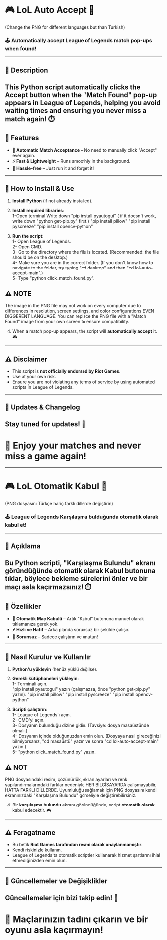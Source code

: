 
# 🎮 **LoL Auto Accept** 🚀
(Change the PNG for different languages but than Turkish)
### 🕹️ **Automatically accept League of Legends match pop-ups when found!**  
---
## 📝 **Description**  
This Python script automatically clicks the **Accept** button when the **"Match Found"** pop-up appears in League of Legends, helping you avoid waiting times and ensuring you never miss a match again! ⏱️
---
## 🔧 **Features**  
- **🔑 Automatic Match Acceptance** – No need to manually click "Accept" ever again.  
- **⚡ Fast & Lightweight** – Runs smoothly in the background.  
- **💯 Hassle-free** – Just run it and forget it!
---
## 🚀 **How to Install & Use**  
1. **Install Python** (if not already installed).  

2. **Install required libraries**:  
   1-Open terminal
      Write down "pip install pyautogui" ( if it doesn't work, write down "python get-pip.py" first.)
     "pip install pillow"
      "pip install pyscreeze"
      "pip install opencv-python"
4. **Run the script**:  
   1- Open League of Legends.  
   2- Open CMD.  
   3- Go to the directory where the file is located. (Recommended: the file should be on the desktop.)  
   4- Make sure you are in the correct folder. (If you don't know how to navigate to the folder, try typing "cd desktop" and then "cd lol-auto-accept-main".)  
   5- Type "python click_match_found.py".  
   
## ⚠️ **NOTE** 
The image in the PNG file may not work on every computer due to differences in resolution, screen settings, and color configurations EVEN DIGGERENT LANGUAGE. You can replace the PNG file with a "Match Found" image from your own screen to ensure compatibility.
 
4. When a match pop-up appears, the script will **automatically accept** it. 🎮
---
## ⚠️ **Disclaimer**  
- This script is **not officially endorsed by Riot Games**.  
- Use at your own risk.  
- Ensure you are not violating any terms of service by using automated scripts in League of Legends.  
---
## 📅 **Updates & Changelog**  
Stay tuned for updates! 🚨
---
# 👾 **Enjoy your matches and never miss a game again!**

---------

# 🎮 **LoL Otomatik Kabul** 🚀  
(PNG dosyasını Türkçe hariç farklı dillerde değiştirin)

### 🕹️ **League of Legends Karşılaşma bulduğunda otomatik olarak kabul et!**  
---

## 📝 **Açıklama**  
Bu Python scripti, **"Karşılaşma Bulundu"** ekranı göründüğünde otomatik olarak **Kabul** butonuna tıklar, böylece bekleme sürelerini önler ve bir maçı asla kaçırmazsınız! ⏱️  
---

## 🔧 **Özellikler**  
- **🔑 Otomatik Maç Kabulü** – Artık "Kabul" butonuna manuel olarak tıklamanıza gerek yok.  
- **⚡ Hızlı ve Hafif** – Arka planda sorunsuz bir şekilde çalışır.  
- **💯 Sorunsuz** – Sadece çalıştırın ve unutun!  
---

## 🚀 **Nasıl Kurulur ve Kullanılır**  
1. **Python'u yükleyin** (henüz yüklü değilse).  

2. **Gerekli kütüphaneleri yükleyin**:  
   1- Terminali açın.  
   "pip install pyautogui" yazın (çalışmazsa, önce "python get-pip.py" yazın).
   "pip install pillow"
   "pip install pyscreeze"
   "pip install opencv-python"

 


4. **Scripti çalıştırın**:  
   1- League of Legends'ı açın.  
   2- CMD'yi açın.  
   3- Dosyanın bulunduğu dizine gidin. (Tavsiye: dosya masaüstünde olmalı.)  
   4- Dosyanın içinde olduğunuzdan emin olun. (Dosyaya nasıl gireceğinizi bilmiyorsanız, "cd masaüstü" yazın ve sonra "cd lol-auto-accept-main" yazın.)  
   5- "python click_match_found.py" yazın.    

## ⚠️ **NOT**  
PNG dosyasındaki resim, çözünürlük, ekran ayarları ve renk yapılandırmalarındaki farklar nedeniyle HER BİLGİSAYARDA çalışmayabilir, HATTA FARKLI DİLLERDE. Uyumluluğu sağlamak için PNG dosyasını kendi ekranınızdaki "Karşılaşma Bulundu" görseliyle değiştirebilirsiniz.

4. Bir **karşılaşma bulundu** ekranı göründüğünde, script **otomatik olarak** kabul edecektir. 🎮  
---

## ⚠️ **Feragatname**  
- Bu betik **Riot Games tarafından resmi olarak onaylanmamıştır**.  
- Kendi riskinizle kullanın.  
- League of Legends'ta otomatik scriptler kullanarak hizmet şartlarını ihlal etmediğinizden emin olun.  
---

## 📅 **Güncellemeler ve Değişiklikler**  
Güncellemeler için bizi takip edin! 🚨  
---  
# 👾 **Maçlarınızın tadını çıkarın ve bir oyunu asla kaçırmayın!**  

